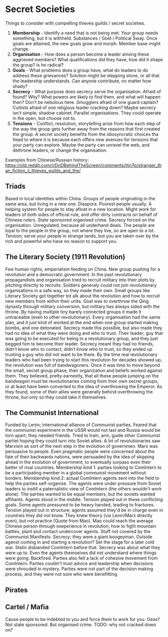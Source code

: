 # Secret Societies
Things to consider with compelling thieves guilds / secret societies.
1. **Membership** - Identify a need that is not being met. Your group needs something, but it is withheld. Substances / Gold / Political Sway. Once goals are attained, the new goals grow and morph. Member base might change.
2. **Organisation** - How does a person become a leader among these aggrieved members? What qualifications did they have, how did it shape the group? Is he radical?
3. **Goals** - What problems does a group have, what do leaders to do address these grievances? Solution might be stepping stone, or all that the leadership understands. Can anyone contribute, no matter how shady?
4. **Secrecy** - What purpose does secrecy serve the organisation. Afraid of found? Why? What powers are likely to find them, and what will happen then? Don't be nebulous here. Smugglers afraid of one guard captain? Cultists afraid of one religious leader cracking down? Maybe secrecy isn't simple; shadow cabinet. Parallel organisations. They could operate in the open, but choose not to.
5. **Tensions** - Conflict, resolution, storytelling arise from how each step of the way the group gets further away from the reasons that first created the group. A secret society benefits from the idiosyncratic choices tha tlead to where it is because each offers new avenues for tensions that your party can explore. Maybe the party can unravel the web, and dethrone leaders, or change the organisation.

Examples from Chinese/Russian history:
https://old.reddit.com/r/DnDBehindTheScreen/comments/itjn7p/stranger_than_fiction_ii_thieves_guilds_and_the/

## Triads
Based in local identities within China. Groups of people originating in the same area, but living in a new one. Diaspora.
Poorest people usually. A helping system for people to stay afloat in a new location.
Might work for leaders of both sides of official rule, and offer dirty contracts on behalf of Chinese rulers.
State sponsored organised crime.
Secrecy forced on the organisation.
Unregulated, because all underhand deals.
The people are loyal to the people in the group, not where they live, so are open to a lot.
Tension; serve your people in strange lands, but you are taken over by the rich and powerful who have no reason to support you.
## The Literary Society (1911 Revolution)
Few human rights, emperialism feeding on China.
New group pushing for a revolution and a democratic government.
In the past revolutionary propagandists and organisation tried to recruit military into their plots by pitching directly to recruits. Soldiers generaly could not join revolutionary organisations in a safe way, so they made their own.
Small groups like Literary Society got together tot alk about the revolution and how to recruit new members from within their units.
Goal was to overthrow the Qing dynasty through military conversion, but military has always sided with the throne.
By having multiple tiny barely connected groups it made it untraceable (even to other revolutionary).
Every organisation had the same plan, and it just kind of worked at the end when one group started making bombs, and one detonated.
Secrecy made this possible, but also made they had no idea of what they were doing and who to trust.
Their leader; guy that was going to be executed for being in a revolutionary group, and they just begged him to become their leader.
Secrecy meant they had no friends, didn’t know who to contact, didn’t know who to trust, so they ended up trusting a guy who did not want to be there.
By the time real revolutionary leaders who had been trying to start this revolution for decades showed up, the revolution was full of bandwagoners.
Once it was time to move beyond the small, secret group phase, their organization and beliefs worked against them. They believed, pretty earnestly, that all these people jumping on the bandwagon must be revolutionaries coming from their own secret groups, or at least have been converted to the idea of overthrowing the Emperor. As they found, some of their allies were generally behind overthrowing the throne, but only so they could take it themselves.
## The Communist International
Funded by Lenin; international alliance of Communist parties.
Feared that the communist experiment in the USSR would not last and Russia would be torn apart; they needed friends.
Tried to train, arm, guide other Communist partiet hoping they could turn into Soviet allies.
A lot of revolutionaries saw Marxism as sort of the next step in the evolution of governmen.
Marx was persuasive to people.
Even pragmatic people were concerned about the fate of their backwards nations, were persuaded by the idea of skipping ahead in the evolution of government, to eventually surpass even their better of rival countries.
Membership kind 1: parties looking to ComIntern to be a participating member in a global communist movement without borders.
Membership kind 2: actual ComIntern agents sent into the field to help the parties self-organise.
The agents were under pressure from Soviet leaders to instill a paternalistic view of ComIntern (the others wouldn't work alone).
The parties wanted to be equal members, but the soviets wanted affiliants. Agents stood in the middle.
Tension played out in these conflicting goals. Some agents pressured to be heavy handed, leading to fractures.
Tension played out in structure; agents assumed they'd be in charge even in countries they did not know. They knew theory (via Lenin/Marx directly even), but not practice (Quote from Mao).
Mao could reach the average Chinese person through exeperience in revolution; how to fight mountain battles, plant and contact undercover agents. Stuff not covered by the Communist Manifesto.
Secrecy; they were a giant boogeyman. Outside agenst coming in and starting a revolution? Set the stage for a later cold war.
Stalin disbanded ComIntern before that.
Secrecy was about what they were up to. Even the agents themselves did not understand where things were going.
Backfired. Parties also felt a lack of cohesive movement from ComIntern.
Parties couldn't trust advice and leadership when decisions were shrouded in mystery.
Parties were not part of the decision making process, and they were not sure who were benefitting.

## Pirates
## Cartel / Mafia
Cause people to be indebted to you and force them to work for you. Geas?
Not state sponsored. But organised crime. TODO: why not cracked down on?
